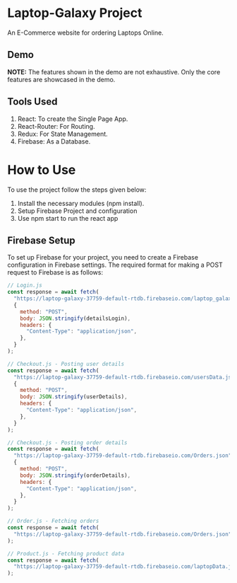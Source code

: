 # Laptop-Galaxy Project

An E-Commerce website for ordering Laptops Online.

## Demo

**NOTE:** The features shown in the demo are not exhaustive. Only the core features are showcased in the demo.

## Tools Used

1. React: To create the Single Page App.
2. React-Router: For Routing.
3. Redux: For State Management.
4. Firebase: As a Database.

# How to Use
To use the project follow the steps given below:

1. Install the necessary modules (npm install).
2. Setup Firebase Project and configuration
3. Use npm start to run the react app

## Firebase Setup

To set up Firebase for your project, you need to create a Firebase configuration in Firebase settings. The required format for making a POST request to Firebase is as follows:

```javascript
// Login.js
const response = await fetch(
  "https://laptop-galaxy-37759-default-rtdb.firebaseio.com/laptop_galaxy_login.json",
  {
    method: "POST",
    body: JSON.stringify(detailsLogin),
    headers: {
      "Content-Type": "application/json",
    },
  }
);

// Checkout.js - Posting user details
const response = await fetch(
  "https://laptop-galaxy-37759-default-rtdb.firebaseio.com/usersData.json",
  {
    method: "POST",
    body: JSON.stringify(userDetails),
    headers: {
      "Content-Type": "application/json",
    },
  }
);

// Checkout.js - Posting order details
const response = await fetch(
  "https://laptop-galaxy-37759-default-rtdb.firebaseio.com/Orders.json",
  {
    method: "POST",
    body: JSON.stringify(orderDetails),
    headers: {
      "Content-Type": "application/json",
    },
  }
);

// Order.js - Fetching orders
const response = await fetch(
  "https://laptop-galaxy-37759-default-rtdb.firebaseio.com/Orders.json"
);

// Product.js - Fetching product data
const response = await fetch(
  "https://laptop-galaxy-37759-default-rtdb.firebaseio.com/laptopData.json"
);





